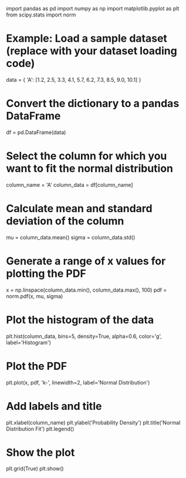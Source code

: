 import pandas as pd
import numpy as np
import matplotlib.pyplot as plt
from scipy.stats import norm

# Example: Load a sample dataset (replace with your dataset loading code)
data = {
    'A': [1.2, 2.5, 3.3, 4.1, 5.7, 6.2, 7.3, 8.5, 9.0, 10.1]
}

# Convert the dictionary to a pandas DataFrame
df = pd.DataFrame(data)

# Select the column for which you want to fit the normal distribution
column_name = 'A'
column_data = df[column_name]

# Calculate mean and standard deviation of the column
mu = column_data.mean()
sigma = column_data.std()

# Generate a range of x values for plotting the PDF
x = np.linspace(column_data.min(), column_data.max(), 100)
pdf = norm.pdf(x, mu, sigma)

# Plot the histogram of the data
plt.hist(column_data, bins=5, density=True, alpha=0.6, color='g', label='Histogram')

# Plot the PDF
plt.plot(x, pdf, 'k-', linewidth=2, label='Normal Distribution')

# Add labels and title
plt.xlabel(column_name)
plt.ylabel('Probability Density')
plt.title('Normal Distribution Fit')
plt.legend()

# Show the plot
plt.grid(True)
plt.show()
